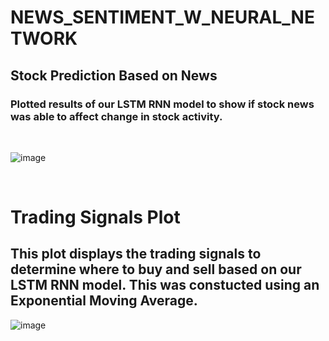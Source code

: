# NEWS_SENTIMENT_W_NEURAL_NETWORK
## Stock Prediction Based on News
### Plotted results of our LSTM RNN model to show if stock news was able to affect change in stock activity.
<br>

![image](https://user-images.githubusercontent.com/20588107/105571459-316b3680-5d0d-11eb-8c70-55120309144a.png)

<br>

# Trading Signals Plot
## This plot displays the trading signals to determine where to buy and sell based on our LSTM RNN model. This was constucted using an Exponential Moving Average.
![image](https://user-images.githubusercontent.com/20588107/105569762-bfd9bb00-5d01-11eb-9a9c-02157eb092de.png)

